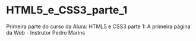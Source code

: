 # HTML5_e_CSS3_parte_1
Primeira parte do curso da Alura: HTML5 e CSS3 parte 1: A primeira página da Web - Instrutor Pedro Marins
